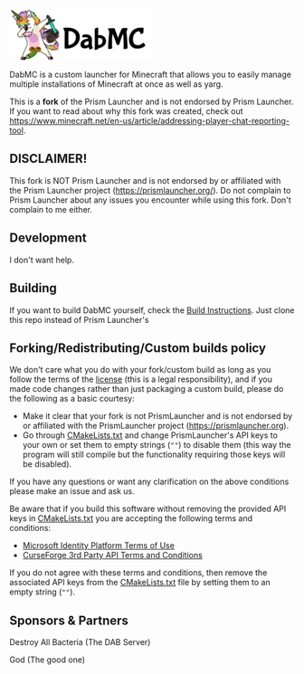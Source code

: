 <p align="left">
<picture>
  <source media="(prefers-color-scheme: dark)" srcset="/program_info/DabMC_logo_dark.png">
  <source media="(prefers-color-scheme: light)" srcset="/program_info/DabMC_logo_light.png">
  <img alt="Prism Launcher" src="/program_info/DabMC_logo_light.png" width="50%">
</picture>
</p>


DabMC is a custom launcher for Minecraft that allows you to easily manage multiple installations of Minecraft at once as well as yarg.

This is a **fork** of the Prism Launcher and is not endorsed by Prism Launcher.
If you want to read about why this fork was created, check out https://www.minecraft.net/en-us/article/addressing-player-chat-reporting-tool.


## DISCLAIMER! 

This fork is NOT Prism Launcher and is not endorsed by or affiliated with the Prism Launcher project (https://prismlauncher.org/).
Do not complain to Prism Launcher about any issues you encounter while using this fork. Don't complain to me either.


## Development

I don't want help.


## Building

If you want to build DabMC yourself, check the [Build Instructions](https://prismlauncher.org/wiki/development/build-instructions/).
Just clone this repo instead of Prism Launcher's


## Forking/Redistributing/Custom builds policy

We don't care what you do with your fork/custom build as long as you follow the terms of the [license](LICENSE) (this is a legal responsibility), and if you made code changes rather than just packaging a custom build, please do the following as a basic courtesy:

- Make it clear that your fork is not PrismLauncher and is not endorsed by or affiliated with the PrismLauncher project (<https://prismlauncher.org>).
- Go through [CMakeLists.txt](CMakeLists.txt) and change PrismLauncher's API keys to your own or set them to empty strings (`""`) to disable them (this way the program will still compile but the functionality requiring those keys will be disabled).

If you have any questions or want any clarification on the above conditions please make an issue and ask us.

Be aware that if you build this software without removing the provided API keys in [CMakeLists.txt](CMakeLists.txt) you are accepting the following terms and conditions:

- [Microsoft Identity Platform Terms of Use](https://docs.microsoft.com/en-us/legal/microsoft-identity-platform/terms-of-use)
- [CurseForge 3rd Party API Terms and Conditions](https://support.curseforge.com/en/support/solutions/articles/9000207405-curse-forge-3rd-party-api-terms-and-conditions)

If you do not agree with these terms and conditions, then remove the associated API keys from the [CMakeLists.txt](CMakeLists.txt) file by setting them to an empty string (`""`).

## Sponsors & Partners

Destroy All Bacteria (The DAB Server)

God (The good one)